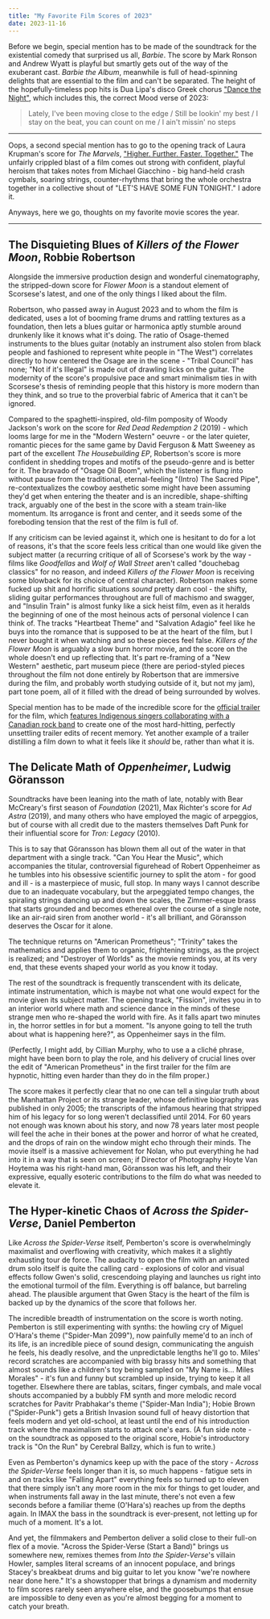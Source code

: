 ```yaml
---
title: "My Favorite Film Scores of 2023"
date: 2023-11-16
---
```


Before we begin, special mention has to be made of the soundtrack for the existential comedy that surprised us all, *Barbie*. The score by Mark Ronson and Andrew Wyatt is playful but smartly gets out of the way of the exuberant cast. *Barbie the Album*, meanwhile is full of head-spinning delights that are essential to the film and can't be separated. The height of the hopefully-timeless pop hits is Dua Lipa's disco Greek chorus ["Dance the Night"](https://youtu.be/OiC1rgCPmUQ?si=_Ev4oqBM2Ug76pmV), which includes this, the correct Mood verse of 2023:

> Lately, I've been moving close to the edge / Still be lookin' my best / I stay on the beat, you can count on me / I ain't missin' no steps

---

Oops, a second special mention has to go to the opening track of Laura Krupman's score for *The Marvels*, ["Higher. Further. Faster. Together."](https://youtu.be/hbT4OzJEetg?si=XNZIZzRDUxhh6LiF) The unfairly crippled blast of a film comes out strong with confident, playful heroism that takes notes from Michael Giacchino - big hand-held crash cymbals, soaring strings, counter-rhythms that bring the whole orchestra together in a collective shout of "LET'S HAVE SOME FUN TONIGHT." I adore it.

Anyways, here we go, thoughts on my favorite movie scores the year.

---

## The Disquieting Blues of *Killers of the Flower Moon*, Robbie Robertson

Alongside the immersive production design and wonderful cinematography, the stripped-down score for *Flower Moon* is a standout element of Scorsese's latest, and one of the only things I liked about the film.

Robertson, who passed away in August 2023 and to whom the film is dedicated, uses a lot of booming frame drums and rattling textures as a foundation, then lets a blues guitar or harmonica aptly stumble around drunkenly like it knows what it's doing. The ratio of Osage-themed instruments to the blues guitar (notably an instrument also stolen from black people and fashioned to represent white people in "The West") correlates directly to how centered the Osage are in the scene - "Tribal Council" has none; "Not if it's Illegal" is made out of drawling licks on the guitar. The modernity of the score's propulsive pace and smart minimalism ties in with Scorsese's thesis of reminding people that this history is more modern than they think, and so true to the proverbial fabric of America that it can't be ignored. 

Compared to the spaghetti-inspired, old-film pomposity of Woody Jackson's work on the score for *Red Dead Redemption 2* (2019) - which looms large for me in the "Modern Western" oeuvre - or the later quieter, romantic pieces for the same game by David Ferguson & Matt Sweeney as part of the excellent *The Housebuilding EP*, Robertson's score is more confident in shedding tropes and motifs of the pseudo-genre and is better for it. The bravado of "Osage Oil Boom", which the listener is flung  into without pause from the traditional, eternal-feeling "(Intro) The Sacred Pipe", re-contextualizes the cowboy aesthetic some might have been assuming they'd get when entering the theater and is an incredible, shape-shifting track, arguably one of the best in the score with a steam train-like momentum. Its arrogance is front and center, and it seeds some of the foreboding tension that the rest of the film is full of.

If any criticism can be levied against it, which one is hesitant to do for a lot of reasons, it's that the score feels less critical than one would like given the subject matter (a recurring critique of all of Scorsese's work by the way - films like *Goodfellas* and *Wolf of Wall Street* aren't called "douchebag classics" for no reason, and indeed *Killers of the Flower Moon* is receiving some blowback for its choice of central character). Robertson makes some fucked up shit and horrific situations *sound* pretty darn cool - the shifty, sliding guitar performances throughout are full of machismo and swagger, and "Insulin Train" is almost funky like a sick heist film, even as it heralds the beginning of one of the most heinous acts of personal violence I can think of. The tracks "Heartbeat Theme" and "Salvation Adagio" feel like he buys into the romance that is supposed to be at the heart of the film, but I never bought it when watching and so these pieces feel false. *Killers of the Flower Moon* is arguably a slow burn horror movie, and the score on the whole doesn't end up reflecting that. It's part re-framing of a "New Western" aesthetic, part museum piece (there are period-styled pieces throughout the film not done entirely by Robertson that are immersive during the film, and probably worth studying outside of it, but not my jam), part tone poem, all of it filled with the dread of being surrounded by wolves.

Special mention has to be made of the incredible score for the [official trailer](https://www.youtube.com/watch?v=EP34Yoxs3FQ) for the film, which [features Indigenous singers collaborating with a Canadian rock band](https://www.cbc.ca/news/canada/calgary/alberta-bullhorn-singers-reuben-dark-1.7003858) to create one of the most hard-hitting, perfectly unsettling trailer edits of recent memory. Yet another example of a trailer distilling a film down to what it feels like it *should* be, rather than what it is.

## The Delicate Math of *Oppenheimer*, Ludwig Göransson

Soundtracks have been leaning into the math of late, notably with Bear McCreary's first season of *Foundation* (2021), Max Richter's score for *Ad Astra* (2019), and many others who have employed the magic of arpeggios, but of course with all credit due to the masters themselves Daft Punk for their influential score for *Tron: Legacy* (2010).

This is to say that Göransson has blown them all out of the water in that department with a single track. "Can You Hear the Music", which accompanies the titular, controversial figurehead of Robert Oppenheimer as he tumbles into his obsessive scientific journey to split the atom - for good and ill - is a masterpiece of music, full stop. In many ways I cannot describe due to an inadequate vocabulary, but the arpeggiated tempo changes, the spiraling strings dancing up and down the scales, the Zimmer-esque brass that starts grounded and becomes ethereal over the course of a single note, like an air-raid siren from another world - it's all brilliant, and Göransson deserves the Oscar for it alone. 

The technique returns on "American Prometheus"; "Trinity" takes the mathematics and applies them to organic, frightening strings, as the project is realized; and "Destroyer of Worlds" as the movie reminds you, at its very end, that these events shaped your world as you know it today.

The rest of the soundtrack is frequently transcendent with its delicate, intimate instrumentation, which is maybe not what one would expect for the movie given its subject matter. The opening track, "Fission", invites you in to an interior world where math and science dance in the minds of these strange men who re-shaped the world with fire. As it falls apart two minutes in, the horror settles in for but a moment. "Is anyone going to tell the truth about what is happening here?", as Oppenheimer says in the film. 

(Perfectly, I might add, by Cillian Murphy, who to use a a cliché phrase, might have been born to play the role, and his delivery of crucial lines over the edit of "American Prometheus" in the first trailer for the film are hypnotic, hitting even harder than they do in the film proper.)

The score makes it perfectly clear that no one can tell a singular truth about the Manhattan Project or its strange leader, whose definitive biography was published in only 2005; the transcripts of the infamous hearing that stripped him of his legacy for so long weren't declassified until 2014. For 60 years not enough was known about his story, and now 78 years later most people will feel the ache in their bones at the power and horror of what he created, and the drops of rain on the window might echo through their minds. The movie itself is a massive achievement for Nolan, who put everything he had into it in a way that is seen on screen; if Director of Photography Hoyte Van Hoytema was his right-hand man, Göransson was his left, and their expressive, equally esoteric contributions to the film do what was needed to elevate it.

## The Hyper-kinetic Chaos of *Across the Spider-Verse*, Daniel Pemberton

Like *Across the Spider-Verse* itself, Pemberton's score is overwhelmingly maximalist and overflowing with creativity, which makes it a slightly exhausting tour de force. The audacity to open the film with an animated drum solo itself is quite the calling card - explosions of color and visual effects follow Gwen's solid, crescendoing playing and launches us right into the emotional turmoil of the film. Everything is off balance, but barreling ahead. The plausible argument that Gwen Stacy is the heart of the film is backed up by the dynamics of the score that follows her.

The incredible breadth of instrumentation on the score is worth noting. Pemberton is still experimenting with synths: the howling cry of Miguel O'Hara's theme ("Spider-Man 2099"), now painfully meme'd to an inch of its life, is an incredible piece of sound design, communicating the anguish he feels, his deadly resolve, and the unpredictable lengths he'll go to. Miles' record scratches are accompanied with big brassy hits and something that almost sounds like a children's toy being sampled on "My Name is... Miles Morales" - it's fun and funny but scrambled up inside, trying to keep it all together. Elsewhere there are tablas, scitars, finger cymbals, and male vocal shouts accompanied by a bubbly FM synth and more melodic record scratches for Pavitr Prabhakar's theme ("Spider-Man India"); Hobie Brown ("Spider-Punk") gets a British Invasion sound full of heavy distortion that feels modern and yet old-school, at least until the end of his introduction track where the maximalism starts to attack one's ears. (A fun side note - on the soundtrack as opposed to the original score, Hobie's introductory track is "On the Run" by Cerebral Ballzy, which is fun to write.)

Even as Pemberton's dynamics keep up with the pace of the story - *Across the Spider-Verse* feels longer than it is, so much happens - fatigue sets in and on tracks like "Falling Apart" everything feels so turned up to eleven that there simply isn't any more room in the mix for things to get louder, and when instruments fall away in the last minute, there's not even a few seconds before a familiar theme (O'Hara's) reaches up from the depths again. In IMAX the bass in the soundtrack is ever-present, not letting up for much of a moment. It's a lot.

And yet, the filmmakers and Pemberton deliver a solid close to their full-on flex of a movie. "Across the Spider-Verse (Start a Band)" brings us somewhere new, remixes themes from *Into the Spider-Verse*'s villain Howler, samples literal screams of an innocent populace, and brings Stacey's breakbeat drums and big guitar to let you know "we're nowhere near done here." It's a showstopper that brings a dynamism and modernity to film scores rarely seen anywhere else, and the goosebumps that ensue are impossible to deny even as you're almost begging for a moment to catch your breath.
